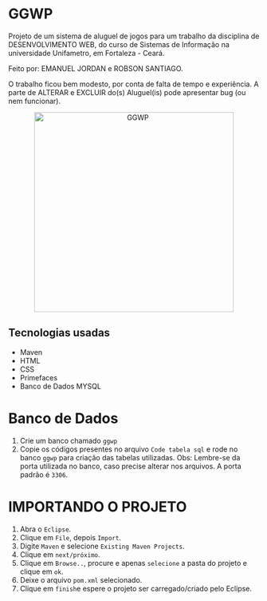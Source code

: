 # GGWP
Projeto de um sistema de aluguel de jogos para um trabalho da disciplina de DESENVOLVIMENTO WEB, do curso de Sistemas de Informação na universidade Unifametro, em Fortaleza - Ceará.

Feito por: 
EMANUEL JORDAN e ROBSON SANTIAGO.

O trabalho ficou bem modesto, por conta de falta de tempo e experiência. A parte de ALTERAR e EXCLUIR do(s) Aluguel(is) pode apresentar bug (ou nem funcionar). 

<p align="center">
    <img alt="GGWP" src="https://liquipedia.net/commons/images/thumb/a/ae/Ggwp_logo.png/600px-Ggwp_logo.png" width="400" />
</p>

## Tecnologias usadas
- Maven
- HTML
- CSS
- Primefaces
- Banco de Dados MYSQL

# Banco de Dados
1. Crie um banco chamado `ggwp`
2. Copie os códigos presentes no arquivo `Code tabela sql` e rode no banco `ggwp` para criação das tabelas utilizadas. 
Obs: Lembre-se da porta utilizada no banco, caso precise alterar nos arquivos. A porta padrão é `3306`.

# IMPORTANDO O PROJETO
1. Abra o `Eclipse`.
2. Clique em `File`, depois `Import`.
3. Digite `Maven` e selecione `Existing Maven Projects`.
4. Clique em `next/próximo`.
5. Clique em `Browse..`, procure e apenas `selecione` a pasta do projeto e clique em `ok`.
6. Deixe o arquivo `pom.xml` selecionado.
7. Clique em `finish`e espere o projeto ser carregado/criado pelo Eclipse.


